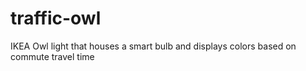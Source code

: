 # traffic-owl
IKEA Owl light that houses a smart bulb and displays colors based on commute travel time
